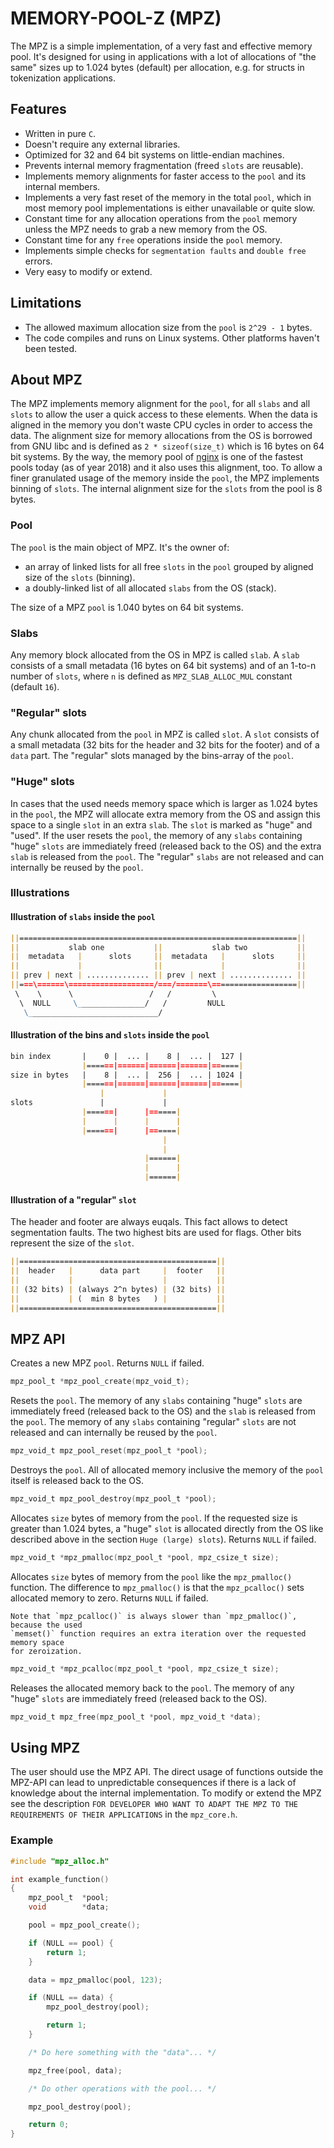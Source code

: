 # MEMORY-POOL-Z (MPZ)

The MPZ is a simple implementation, of a very fast and effective memory pool. It's
designed for using in applications with a lot of allocations of "the same" sizes up
to 1.024 bytes (default) per allocation, e.g. for structs in tokenization applications.

## Features

* Written in pure `C`.
* Doesn't require any external libraries.
* Optimized for 32 and 64 bit systems on little-endian machines.
* Prevents internal memory fragmentation (freed `slots` are reusable).
* Implements memory alignments for faster access to the `pool` and its internal
  members.
* Implements a very fast reset of the memory in the total `pool`, which in most
  memory pool implementations is either unavailable or quite slow.
* Constant time for any allocation operations from the `pool` memory unless the
  MPZ needs to grab a new memory from the OS.
* Constant time for any `free` operations inside the `pool` memory.
* Implements simple checks for `segmentation faults` and `double free` errors.
* Very easy to modify or extend.

## Limitations

* The allowed maximum allocation size from the `pool` is `2^29 - 1` bytes.
* The code compiles and runs on Linux systems. Other platforms haven't been tested.

## About MPZ

The MPZ implements memory alignment for the `pool`, for all `slabs` and all `slots`
to allow the user a quick access to these elements. When the data is aligned in the
memory you don't waste CPU cycles in order to access the data. The alignment size
for memory allocations from the OS is borrowed from GNU libc and is defined as
`2 * sizeof(size_t)` which is 16 bytes on 64 bit systems. By the way, the memory
pool of [nginx](http://nginx.org) is one of the fastest pools today (as of year
2018) and it also uses this alignment, too. To allow a finer granulated usage of
the memory inside the `pool`, the MPZ implements binning of `slots`. The internal
alignment size for the `slots` from the pool is 8 bytes.

### Pool

The `pool` is the main object of MPZ. It's the owner of:

* an array of linked lists for all free `slots` in the `pool` grouped by aligned
  size of the `slots` (binning).
* a doubly-linked list of all allocated `slabs` from the OS (stack).

The size of a MPZ `pool` is 1.040 bytes on 64 bit systems.

### Slabs

Any memory block allocated from the OS in MPZ is called `slab`. A `slab` consists
of a small metadata (16 bytes on 64 bit systems) and of an 1-to-n number of
`slots`, where `n` is defined as `MPZ_SLAB_ALLOC_MUL` constant (default `16`).

### "Regular" slots

Any chunk allocated from the `pool` in MPZ is called `slot`. A `slot` consists
of a small metadata (32 bits for the header and 32 bits for the footer) and of
a `data` part. The "regular" slots managed by the bins-array of the `pool`.

### "Huge" slots

In cases that the used needs memory space which is larger as 1.024 bytes in the
`pool`, the MPZ will allocate extra memory from the OS and assign this space to
a single `slot` in an extra `slab`. The `slot` is marked as "huge" and "used".
If the user resets the `pool`, the memory of any `slabs` containing "huge" `slots`
are immediately freed (released back to the OS) and the extra `slab` is released
from the `pool`. The "regular" `slabs` are not released and can internally be
reused by the `pool`.

### Illustrations

#### Illustration of `slabs` inside the `pool`

```markdown
||==============================================================||
||           slab one           ||           slab two           ||
||  metadata   |      slots     ||  metadata   |      slots     ||
||             |                ||             |                ||
|| prev | next | .............. || prev | next | .............. ||
||===\======\===================/===/=======\===================||
 \    \      \                 /   /         \
  \  NULL     \_______________/   /         NULL
   \_____________________________/
```

#### Illustration of the bins and `slots` inside the `pool`

```markdown
bin index       |    0 |  ... |    8 |  ... |  127 |
                |======|======|======|======|======|
size in bytes   |    8 |  ... |  256 |  ... | 1024 |
                |======|======|======|======|======|
                    |             |
slots               |             |
                |======|      |======|
                |      |      |      |
                |======|      |======|
                                  |
                                  |
                              |======|
                              |      |
                              |======|
```

#### Illustration of a "regular" `slot`

The header and footer are always euqals. This fact allows to detect segmentation
faults. The two highest bits are used for flags. Other bits represent the size of
the `slot`.

```markdown
||============================================||
||  header   |      data part     |  footer   ||
||           |                    |           ||
|| (32 bits) | (always 2^n bytes) | (32 bits) ||
||           | (  min 8 bytes   ) |           ||
||============================================||
```

## MPZ API

Creates a new MPZ `pool`. Returns `NULL` if failed.

```c
mpz_pool_t *mpz_pool_create(mpz_void_t);
```

Resets the `pool`. The memory of any `slabs` containing "huge" `slots` are
immediately freed (released back to the OS) and the `slab` is released from the
`pool`. The memory of any `slabs` containing "regular" `slots` are not released
and can internally be reused by the `pool`.

```c
mpz_void_t mpz_pool_reset(mpz_pool_t *pool);
```

Destroys the `pool`. All of allocated memory inclusive the memory of the `pool`
itself is released back to the OS.

```c
mpz_void_t mpz_pool_destroy(mpz_pool_t *pool);
```

Allocates `size` bytes of memory from the `pool`. If the requested size is greater
than 1.024 bytes, a "huge" `slot` is allocated directly from the OS like described
above in the section `Huge (large) slots`). Returns `NULL` if failed.

```c
mpz_void_t *mpz_pmalloc(mpz_pool_t *pool, mpz_csize_t size);
```

Allocates `size` bytes of memory from the `pool` like the `mpz_pmalloc()` function.
The difference to `mpz_pmalloc()` is that the `mpz_pcalloc()` sets allocated memory
to zero. Returns `NULL` if failed.

```note
Note that `mpz_pcalloc()` is always slower than `mpz_pmalloc()`, because the used
`memset()` function requires an extra iteration over the requested memory space
for zeroization.
```

```c
mpz_void_t *mpz_pcalloc(mpz_pool_t *pool, mpz_csize_t size);
```

Releases the allocated memory back to the `pool`. The memory of any "huge" `slots`
are immediately freed (released back to the OS).

```c
mpz_void_t mpz_free(mpz_pool_t *pool, mpz_void_t *data);
```

## Using MPZ

The user should use the MPZ API. The direct usage of functions outside the MPZ-API
can lead to unpredictable consequences if there is a lack of knowledge about the
internal implementation. To modify or extend the MPZ see the description `FOR
DEVELOPER WHO WANT TO ADAPT THE MPZ TO THE REQUIREMENTS OF THEIR APPLICATIONS` in
the `mpz_core.h`.

### Example

```c
#include "mpz_alloc.h"

int example_function()
{
    mpz_pool_t  *pool;
    void        *data;

    pool = mpz_pool_create();

    if (NULL == pool) {
        return 1;
    }

    data = mpz_pmalloc(pool, 123);

    if (NULL == data) {
        mpz_pool_destroy(pool);

        return 1;
    }

    /* Do here something with the "data"... */

    mpz_free(pool, data);

    /* Do other operations with the pool... */

    mpz_pool_destroy(pool);

    return 0;
}
```
